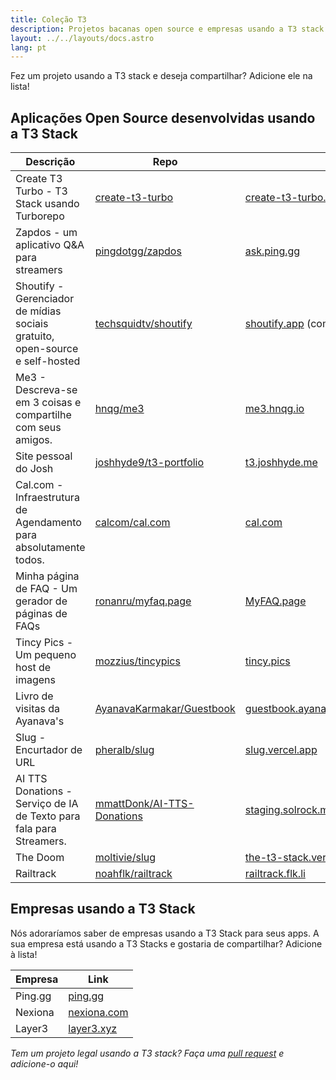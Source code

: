```yaml
---
title: Coleção T3
description: Projetos bacanas open source e empresas usando a T3 stack
layout: ../../layouts/docs.astro
lang: pt
---
```


Fez um projeto usando a T3 stack e deseja compartilhar? Adicione ele na lista!

## Aplicações Open Source desenvolvidas usando a T3 Stack

| Descrição                                                                    | Repo                                                                        | Link                                                                              |
| ---------------------------------------------------------------------------- | --------------------------------------------------------------------------- | --------------------------------------------------------------------------------- |
| Create T3 Turbo - T3 Stack usando Turborepo                                  | [create-t3-turbo](https://github.com/t3-oss/create-t3-turbo)                | [create-t3-turbo.vercel.app](https://create-t3-turbo.vercel.app/)                 |
| Zapdos - um aplicativo Q&A para streamers                                    | [pingdotgg/zapdos](https://github.com/pingdotgg/zapdos)                     | [ask.ping.gg](https://ask.ping.gg)                                                |
| Shoutify - Gerenciador de mídias sociais gratuito, open-source e self-hosted | [techsquidtv/shoutify](https://github.com/TechSquidTV/Shoutify)             | [shoutify.app](https://github.com/TechSquidTV/Shoutify) (coming soon)             |
| Me3 - Descreva-se em 3 coisas e compartilhe com seus amigos.                 | [hnqg/me3](https://github.com/hnqg/me3)                                     | [me3.hnqg.io](https://me3.hnqg.io)                                                |
| Site pessoal do Josh                                                         | [joshhyde9/t3-portfolio](https://github.com/JoshHyde9/t3-portfolio)         | [t3.joshhyde.me](https://t3.joshhyde.me)                                          |
| Cal.com - Infraestrutura de Agendamento para absolutamente todos.            | [calcom/cal.com](https://github.com/calcom/cal.com)                         | [cal.com](https://cal.com)                                                        |
| Minha página de FAQ - Um gerador de páginas de FAQs                          | [ronanru/myfaq.page](https://github.com/ronanru/myfaq.page)                 | [MyFAQ.page](https://myfaq.page)                                                  |
| Tincy Pics - Um pequeno host de imagens                                      | [mozzius/tincypics](https://github.com/mozzius/tincypics)                   | [tincy.pics](https://tincy.pics)                                                  |
| Livro de visitas da Ayanava's                                                | [AyanavaKarmakar/Guestbook](https://github.com/AyanavaKarmakar/Guestbook)   | [guestbook.ayanavakarmakar.software](https://guestbook.ayanavakarmakar.software/) |
| Slug - Encurtador de URL                                                     | [pheralb/slug](https://github.com/pheralb/slug)                             | [slug.vercel.app](https://slug.vercel.app)                                        |
| AI TTS Donations - Serviço de IA de Texto para fala para Streamers.          | [mmattDonk/AI-TTS-Donations](https://github.com/mmattDonk/AI-TTS-Donations) | [staging.solrock.mmattDonk.com](https://staging.solrock.mmattDonk.com)            |
| The Doom                                                                     | [moltivie/slug](https://github.com/Moltivie/the-t3-stack)                   | [the-t3-stack.vercel.app](https://the-t3-stack.vercel.app)                        |
| Railtrack                                                                    | [noahflk/railtrack](https://github.com/noahflk/railtrack)                   | [railtrack.flk.li](https://railtrack.flk.li)                                      |

## Empresas usando a T3 Stack

Nós adoraríamos saber de empresas usando a T3 Stack para seus apps. A sua empresa está usando a T3 Stacks e gostaria de compartilhar? Adicione à lista!

| Empresa | Link                               |
| ------- | ---------------------------------- |
| Ping.gg | [ping.gg](https://ping.gg)         |
| Nexiona | [nexiona.com](https://nexiona.com) |
| Layer3  | [layer3.xyz](https://layer3.xyz)   |

_Tem um projeto legal usando a T3 stack? Faça uma [pull request](https://github.com/t3-oss/create-t3-app/tree/next/www/src/pages/en/t3-collection.md) e adicione-o aqui!_
